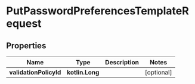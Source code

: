 
# PutPasswordPreferencesTemplateRequest

## Properties
| Name | Type | Description | Notes |
| ------------ | ------------- | ------------- | ------------- |
| **validationPolicyId** | **kotlin.Long** |  |  [optional] |



